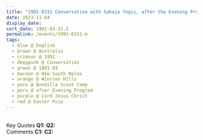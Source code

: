 ```yaml
---
title: "1991-0331 Conversation with Sahaja Yogis, after the Evening Program after the Easter Pūjā, Bundilla Scout Camp, 6 Baden Powell Pl, Winston Hills (35 kms E of Sydney), New South Wales, Australia"
date: 2023-11-04
display_date: 
sort_date: 1991-03-31.2
permalink: /events/1991-0331-b
tags:
  - blue @ English
  - brown @ Australia
  - crimson @ 1991
  - deeppink @ Conversation
  - green @ 1991-03
  - maroon @ New South Wales
  - orange @ Winston Hills
  - peru @ Bundilla Scout Camp
  - peru @ after Evening Program
  - purple @ Lord Jesus Christ
  - red @ Easter Puja
---
```


<br>

<wave-list>
  <list-title color="DarkSeaGreen" width="55">Key Quotes</list-title>
  <list-item color="BlanchedAlmond" width="280"><b>Q1:</b> <i></i></list-item>
  <list-item color="Lavender" width="280"><b>Q2:</b> <i></i></list-item>
</wave-list>

<br>

<wave-list>
  <list-title color="DarkSeaGreen" width="55">Comments</list-title>
  <list-item color="BlanchedAlmond" width="280"><b>C1:</b> <i></i></list-item>
  <list-item color="Lavender" width="280"><b>C2:</b> <i></i></list-item>
</wave-list>